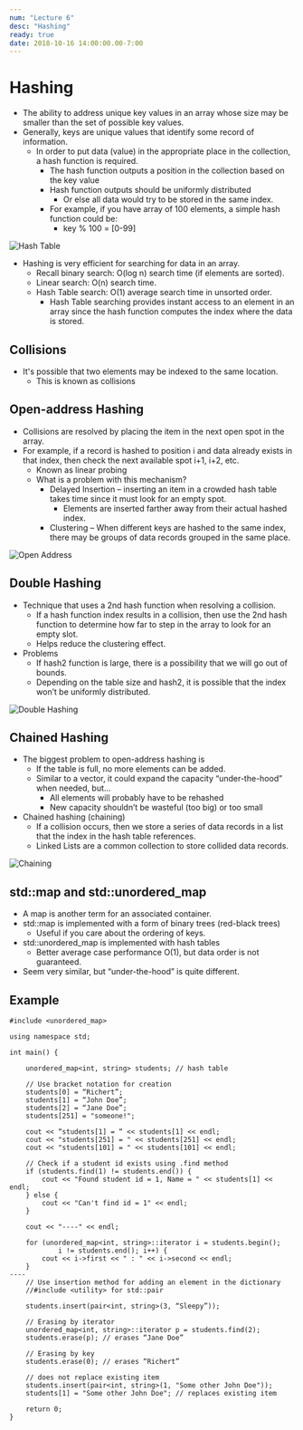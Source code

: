 ```yaml
---
num: "Lecture 6"
desc: "Hashing"
ready: true
date: 2018-10-16 14:00:00.00-7:00
---
```


# Hashing
* The ability to address unique key values in an array whose size may be smaller than the set of possible key values.
* Generally, keys are unique values that identify some record of information.
	* In order to put data (value) in the appropriate place in the collection, a hash function is required.
		* The hash function outputs a position in the collection based on the key value
		* Hash function outputs should be uniformly distributed
			* Or else all data would try to be stored in the same index.
		* For example, if you have array of 100 elements, a simple hash function could be:
			* key % 100 = [0-99]

![Hash Table](hashTable.png)

* Hashing is very efficient for searching for data in an array.
	* Recall binary search: O(log n) search time (if elements are sorted).
	* Linear search: O(n) search time.
	* Hash Table search: O(1) average search time in unsorted order.
		* Hash Table searching provides instant access to an element in an array since the hash function computes the index where the data is stored.

## Collisions
* It's possible that two elements may be indexed to the same location.
	* This is known as collisions

## Open-address Hashing
* Collisions are resolved by placing the item in the next open spot in the array.
* For example, if a record is hashed to position i and data already exists in that index, then check the next available spot i+1, i+2, etc.
	* Known as linear probing
	* What is a problem with this mechanism?
		* Delayed Insertion – inserting an item in a crowded hash table takes time since it must look for an empty spot.
			* Elements are inserted farther away from their actual hashed index.
		* Clustering – When different keys are hashed to the same index, there may be groups of data records grouped in the same place.

![Open Address](openAddress.png)

## Double Hashing
* Technique that uses a 2nd hash function when resolving a collision.
	* If a hash function index results in a collision, then use the 2nd hash function to determine how far to step in the array to look for an empty slot.
	* Helps reduce the clustering effect.
* Problems
	* If hash2 function is large, there is a possibility that we will go out of bounds.
	* Depending on the table size and hash2, it is possible that the index won’t be uniformly distributed.

![Double Hashing](doubleHashing.png)

## Chained Hashing
* The biggest problem to open-address hashing is 
	* If the table is full, no more elements can be added.
	* Similar to a vector, it could expand the capacity “under-the-hood” when needed, but…
		* All elements will probably have to be rehashed
		* New capacity shouldn’t be wasteful (too big) or too small
* Chained hashing (chaining)
	* If a collision occurs, then we store a series of data records in a list that the index in the hash table references.
	* Linked Lists are a common collection to store collided data records.

![Chaining](chaining.png)

## std::map and std::unordered_map
* A map is another term for an associated container.
* std::map is implemented with a form of binary trees (red-black trees)
	* Useful if you care about the ordering of keys.
* std::unordered_map is implemented with hash tables
	* Better average case performance O(1), but data order is not guaranteed.
* Seem very similar, but “under-the-hood” is quite different.

## Example
```
#include <unordered_map>

using namespace std;

int main() {

	unordered_map<int, string> students; // hash table

	// Use bracket notation for creation
	students[0] = “Richert”;
	students[1] = “John Doe”;
	students[2] = “Jane Doe”;
	students[251] = "someone!";

	cout << “students[1] = “ << students[1] << endl;
	cout << "students[251] = " << students[251] << endl;
	cout << "students[101] = " << students[101] << endl;

	// Check if a student id exists using .find method
	if (students.find(1) != students.end()) {
		cout << "Found student id = 1, Name = " << students[1] << endl;
	} else {
		cout << "Can't find id = 1" << endl;
	}

	cout << "----" << endl;

	for (unordered_map<int, string>::iterator i = students.begin();
			i != students.end(); i++) {
		cout << i->first << " : " << i->second << endl;
	}
----
	// Use insertion method for adding an element in the dictionary
	//#include <utility> for std::pair

	students.insert(pair<int, string>(3, “Sleepy”));

	// Erasing by iterator
	unordered_map<int, string>::iterator p = students.find(2);
	students.erase(p); // erases “Jane Doe”

	// Erasing by key
	students.erase(0); // erases “Richert”

	// does not replace existing item
	students.insert(pair<int, string>(1, "Some other John Doe"));
	students[1] = "Some other John Doe"; // replaces existing item

	return 0;
}
```
